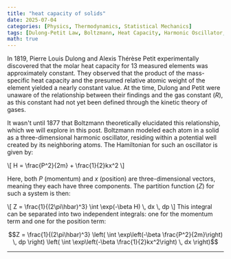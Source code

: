 ```yaml
---
title: "heat capacity of solids"
date: 2025-07-04
categories: [Physics, Thermodynamics, Statistical Mechanics]
tags: [Dulong-Petit Law, Boltzmann, Heat Capacity, Harmonic Oscillator, Partition Function]
math: true 
---
```

<script type="text/javascript"
  src="https://cdn.jsdelivr.net/npm/mathjax@3/es5/tex-mml-chtml.js">
</script>

In 1819, Pierre Louis Dulong and Alexis Thérèse Petit experimentally discovered that the molar heat capacity for 13 measured elements was approximately constant. They observed that the product of the mass-specific heat capacity and the presumed relative atomic weight of the element yielded a nearly constant value. At the time, Dulong and Petit were unaware of the relationship between their findings and the gas constant ($R$), as this constant had not yet been defined through the kinetic theory of gases.

It wasn't until 1877 that Boltzmann theoretically elucidated this relationship, which we will explore in this post. Boltzmann modeled each atom in a solid as a three-dimensional harmonic oscillator, residing within a potential well created by its neighboring atoms. The Hamiltonian for such an oscillator is given by:

\\[
H = \\frac{P^2}{2m} + \\frac{1}{2}kx^2
\\]

Here, both $P$ (momentum) and $x$ (position) are three-dimensional vectors, meaning they each have three components. The partition function ($Z$) for such a system is then:

\\[
Z = \\frac{1}{(2\\pi\\hbar)^3} \\int \\exp(-\\beta H) \\, dx \\, dp
\\]
This integral can be separated into two independent integrals: one for the momentum term and one for the position term:

$$Z = \frac{1}{(2\pi\hbar)^3} \left( \int \exp\left(-\beta \frac{P^2}{2m}\right) \, dp \right) \left( \int \exp\left(-\beta \frac{1}{2}kx^2\right) \, dx \right)$$

---

